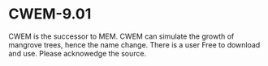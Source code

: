 # CWEM-9.01
CWEM is the successor to MEM.  CWEM can simulate the growth of mangrove trees, hence the name change. 
There is a user Free to download and use.  Please acknowedge the source.
